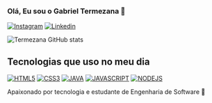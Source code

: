 ### Olá, Eu sou o Gabriel Termezana 🤙

[![Instagram](https://img.shields.io/badge/Instagram-E4405F?style=for-the-badge&logo=instagram&logoColor=white)](https://www.instagram.com/gabrieltermezana/)
[![Linkedin](https://img.shields.io/badge/LinkedIn-0077B5?style=for-the-badge&logo=linkedin&logoColor=white)](https://www.linkedin.com/in/gabriel-termezana-b677a5297/)

![Termezana GitHub stats](https://github-readme-stats.vercel.app/api?username=gabrieltermezana&show_icons=true&theme=gruvbox)

## Tecnologias que uso no meu dia

[![HTML5](https://img.shields.io/badge/HTML5-E34F26?style=for-the-badge&logo=html5&logoColor=white)]()
[![CSS3](https://img.shields.io/badge/CSS3-1572B6?style=for-the-badge&logo=css3&logoColor=white)]()
[![JAVA](https://img.shields.io/badge/Java-ED8B00?style=for-the-badge&logo=openjdk&logoColor=white)]()
[![JAVASCRIPT](https://img.shields.io/badge/JavaScript-F7DF1E?style=for-the-badge&logo=JavaScript&logoColor=white)]()
[![NODEJS](https://img.shields.io/badge/Node.js-43853D?style=for-the-badge&logo=node.js&logoColor=white)]()

Apaixonado por tecnologia e estudante de Engenharia de Software 🚀

